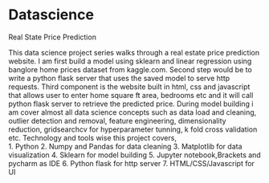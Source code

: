 # Datascience
Real State Price Prediction


This data science project series walks through a real estate price prediction website. I am first build a model using sklearn and linear regression using banglore home prices dataset from kaggle.com. Second step would be to write a python flask server that uses the saved model to serve http requests. Third component is the website built in html, css and javascript that allows user to enter home square ft area, bedrooms etc and it will call python flask server to retrieve the predicted price. During model building i am cover almost all data science concepts such as data load and cleaning, outlier detection and removal, feature engineering, dimensionality reduction, gridsearchcv for hyperparameter tunning, k fold cross validation etc. Technology and tools wise this project covers,                                                                                                                                                                                                                                                                                                                                                                                                                                                                           
            1. Python
            2. Numpy and Pandas for data cleaning
            3. Matplotlib for data visualization
            4. Sklearn for model building
            5. Jupyter notebook,Brackets and pycharm as IDE
            6. Python flask for http server
            7. HTML/CSS/Javascript for UI



